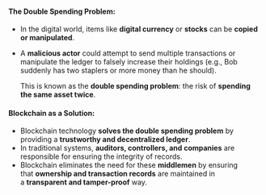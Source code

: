 #### **The Double Spending Problem:**

-   In the digital world, items like **digital currency** or **stocks** can be **copied or manipulated**.

-   A **malicious actor** could attempt to send multiple transactions or manipulate the ledger to falsely increase their holdings (e.g., Bob suddenly has two staplers or more money than he should).

    This is known as the **double spending problem**: the risk of **spending the same asset twice**.


#### **Blockchain as a Solution:**

-   Blockchain technology **solves the double spending problem** by providing a **trustworthy and decentralized ledger**.
-   In traditional systems, **auditors, controllers, and companies** are responsible for ensuring the integrity of records.
-   Blockchain eliminates the need for these **middlemen** by ensuring that **ownership and transaction records** are maintained in a **transparent and tamper-proof** way.